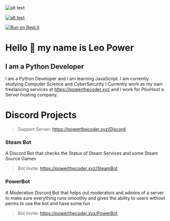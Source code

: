 <!-- ### Hi there 👋 -->

<!--
**powerthecoder/powerthecoder** is a ✨ _special_ ✨ repository because its `README.md` (this file) appears on your GitHub profile.

Here are some ideas to get you started:

- 🔭 I’m currently working on ...
- 🌱 I’m currently learning ...
- 👯 I’m looking to collaborate on ...
- 🤔 I’m looking for help with ...
- 💬 Ask me about ...
- 📫 How to reach me: ...
- 😄 Pronouns: ...
- ⚡ Fun fact: ...
-->

![alt text](https://i.powerthecoder.xyz/8zdrtgrz.PNG)
 
[![alt text](https://i.powerthecoder.xyz/lyb5wiht.PNG)](https://discord.gg/bQCZMDE)
 
[![Run on Repl.it](https://repl.it/badge/github/powerthecoder/DJS-Bot)](https://repl.it/github/powerthecoder)

# Hello 👋 my name is Leo Power
## I am a Python Developer
I am a Python Developer and I am learning JavaScript. I am currently studying Computer 
Science and CyberSecurity I Currently work as my own freelancing services at 
https://powerthecoder.xyz and I work for PloxHost a Server hosting company.

# Discord Projects
> Support Server: https://powerthecoder.xyz/Discord
### Steam Bot
A Discord Bot that checks the Status of Steam Services and some Steam Source Games
> Bot Invite: https://powerthecoder.xyz/SteamBot


### PowerBot
A Moderation Discord Bot that helps out moderators and admins of a server to make sure everything runs smoothly
and gives the ability to users without perms to use the bot and have some fun
> Bot Invite: https://powerthecoder.xyz/PowerBot


<!-- ### Roblox Status
A Discord Bot that checks the status of roblox services and reports it to you live in your very own discord server
> Bot Invite: https://powerthecoder.xyz/RobloxBot
--> 
